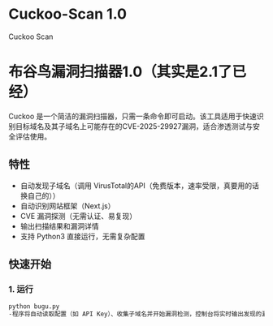 # Cuckoo-Scan 1.0
Cuckoo Scan
# 布谷鸟漏洞扫描器1.0（其实是2.1了已经）

Cuckoo 是一个简洁的漏洞扫描器，只需一条命令即可启动。该工具适用于快速识别目标域名及其子域名上可能存在的CVE-2025-29927漏洞，适合渗透测试与安全评估使用。

## 特性

- 自动发现子域名（调用 VirusTotal的API（免费版本，速率受限，真要用的话换自己的））
- 自动识别网站框架（Next.js）
- CVE 漏洞探测（无需认证、易复现）
- 输出扫描结果和漏洞详情
- 支持 Python3 直接运行，无需复杂配置

## 快速开始

### 1. 运行

```bash
python bugu.py
-程序将自动读取配置（如 API Key）、收集子域名并开始漏洞检测，控制台将实时输出发现的漏洞信息以及相关子域名扫描情况。
